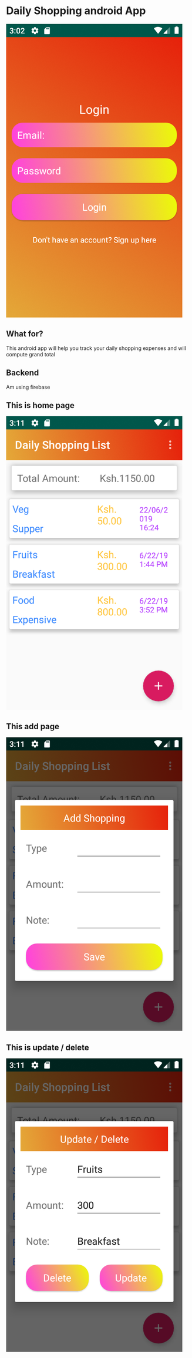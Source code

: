 # Daily Shopping android App
![Test Image 1](https://github.com/jobkilonzo/Daily-Shopping-Android-App/blob/master/Screenshot_1561291321.png)
## What for?
This android app will help you track your daily shopping expenses and will compute grand total
## Backend
Am using firebase
## This is home page

![Test Image 1](https://github.com/jobkilonzo/Daily-Shopping-Android-App/blob/master/Screenshot_1561291894.png)

## This add page
![Test Image 1](https://github.com/jobkilonzo/Daily-Shopping-Android-App/blob/master/Screenshot_1561291903.png)

## This is update / delete
![Test Image 1](https://github.com/jobkilonzo/Daily-Shopping-Android-App/blob/master/Screenshot_1561291909.png)
